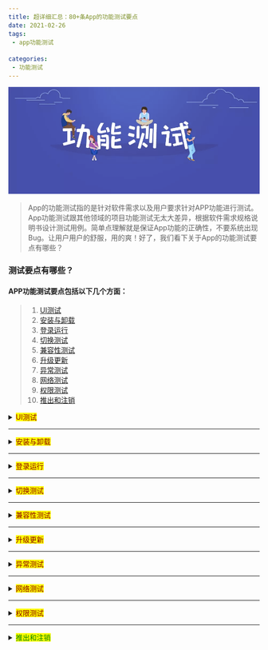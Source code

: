 ```yaml
---
title: 超详细汇总：80+条App的功能测试要点  
date: 2021-02-26  
tags:
 - app功能测试

categories: 
 - 功能测试
---
```

![app功能测试](../../../.vuepress/public/appimg01.png)

> App的功能测试指的是针对软件需求以及用户要求针对APP功能进行测试。App功能测试跟其他领域的项目功能测试无太大差异，根据软件需求规格说明书设计测试用例。简单点理解就是保证App功能的正确性，不要系统出现Bug。让用户用户的舒服，用的爽！好了，我们看下关于App的功能测试要点有哪些？

### 测试要点有哪些？

#### APP功能测试要点包括以下几个方面：

> 1. [UI测试](#ui-test)
> 2. [安装与卸载](#install-uninstall)
> 3. [登录运行](#login) 
> 4. [切换测试](#switch-test) 
> 5. [兼容性测试](#compatibility-test)
> 6. [升级更新](#upgrade-test)
> 7. [异常测试](#abnormal-test)
> 8. [网络测试](#netword-test)
> 9. [权限测试](#permission-test)
> 10. [推出和注销](#login-loginout-test)

<details>
  <summary>
    <mark>
        <font color=darkred>
            <span id="ui-test">UI测试</span>
        </font>
    </mark></summary>

```textmate 
1）界面（菜单、窗口、按钮）布局、风格是否满足客户要求，文字和图片组合是否美观，操作是否友好。

2）清晰、简洁、美观、响应、一致

3）图形测试、内容测试、导航测试

图形包括图片、颜色、字体、背景、按钮

文字的是否展示、是否表意不明、是否涉及敏感字段

4）不同分辨率下面，界面显示是否正常

5）触碰点是否正常

6）界面动画是否符合要求

7）背景音效是否符合要求

8）当没有网络时，界面功能是否仍然可以使用
```
</details>

---

<details>
  <summary>
    <mark>
        <font color=darkred>
            <span id="install-uninstall">安装与卸载</span>
        </font>
    </mark></summary>

```textmate
安装

1）软件安装后是否能够正常运行，安装目录和文件是否正常建立。

2）app的版本覆盖测试（v1.0>v2.0)和版本回退测试（v2.0>v1.0）

3）安装过程中取消，下次安装是否正常。

4）安装过程来电，短信，通知，对安装是否有影响。

5）安装空间不足时是否有相应提示

卸载

1）直接卸载app是否有提示。

2）卸载后是否删除相应的安装目录。

3）卸载是否支持取消功能，单击取消后，是否正常可用。

4）卸载过程中死机，断电，重启等，对卸载有什么影响。
```
</details>

---
<details>
  <summary>
    <mark>
        <font color=darkred>
            <span id="login">登录运行</span>
        </font>
    </mark></summary>

```textmate
登录

1）用户名和密码错误、漏填时，界面是否有提示信息。
2）密码更改后，登录是否正常。
3）用户主动退出登录后，下次启动APP时，应该进入登录界面。
4）ios与android设备登录同一个账号，用户数据是否同步。
5）点击登录按钮是否正常
6）使输入正确的用户名和密码，登录是否正常
7）输入错误的用户名登录，登录系统是否正常
8）输入错误的密码登录系统，登录是否正常
9）不输入用户名和密码时，点击登录是否正常
10）被禁用的用户名登录系统，是否可以正常登录
11）不存在的用户名登录，是否可以正常登录
12）不存在的用户名登录、是否会提示：‘此用户不存在，请重新登录’
13）首次登录后是否会记录登录用户名
14）登录过得用户名是否可以删除
15）查看是否有“记住密码”功能
16）勾选“记住密码”，下次登录时，密码是否还会显示登录界面
17）勾选‘自动登录’，下次App运行时，是否还会显示登录界面
18）登录方式是否于第三方账号绑定
19）选择第三方绑定的方式登录，是否正常
20）无网络情况下登录，是否可以正常登录
21）登录超时，是否有弹框提示
22）不同系统环境登录，是否正常
23）不同网络环境登录，是否正常

运行
1 )APP安装完成后，是否可以正常打开，是否有加载图示等。
2 )APP的运行速度正常，切换是否流畅。
```
</details>

---
<details>
  <summary>
    <mark>
        <font color=darkred>
            <span id="switch-test">切换测试</span>
        </font>
    </mark></summary>

```textmate
切换场景包括：app切换到后台、多个app之间切换。

1）app切换到或其他app或者系统界面，再回到app，是否停留在上一次操作的界面,app是否正常使用.

2）当app使用过程中有电话进来中断后再切换到app，功能状态是否正常

3）是否可以正常切换到App前后台操作

4）当APP切换到后台时，APP界面是否仍然显示

5）当APP切换到后台时，APP是否会正常运行

6）当APP切换到后台时，APP是否会退出运行

7）当APP切换到后台时，APP是否会出现异常现象

8）当不同系统手机下切换，APP是否出现异常现象

9）当App系统又切换到前台时，App界面是否可以正常显示

10）APP频繁前后台切换，是否会导致App异常

11）当APP正在使用时，来短信、微信时，是否将APP切换到后台

12）当APP正在使用时，来电话并挂断时，是否将APP切换到后台

13）当手机锁屏并解锁时，App界面是否正常显示

14）当手机锁屏解锁时，App功能是否正常

15）对于数据交换的页面，每个页面都必需要进行前后台切换，锁屏的测试，因为这种页面最容易出现崩溃

16）出现必须处理的提示框后，切换到后台，在切换回来，检查提示框是否还存在，有时候会出现应用自动挑过提示框的缺陷

17）强行退出app进程后，在开启app,app能正常启动
```
</details>

---

<details>
  <summary>
    <mark>
        <font color=darkred>
            <span id="compatibility-test">兼容性测试</span>
        </font>
    </mark></summary>

```textmate
1）操作系统版本的兼容性（Android各个版本，ios各个版本）

2）不同手机品牌的兼容性。

3）app跨版本的兼容性。

4）与其他app的兼容性。
```
</details>

---

<details>
  <summary>
    <mark>
        <font color=darkred>
            <span id="upgrade-test">升级更新</span>
        </font>
    </mark></summary>

```textmate
1）当app有更新版本时，手机端有更新提示。

2）当app版本为非强制升级版时，可以取消更新，旧版本能正常使用。用户在下次启动app时，仍出现更新提示。

3）当app有新版本时，直接更新检查是否能正常更新。

4）更新后，检查更app功能是否是新版本。
```
</details>

---

<details>
  <summary>
    <mark>
        <font color=darkred>
            <span id="abnormal-test">异常测试</span>
        </font>
    </mark></summary>

```textmate
1)交互异常性测试：客户端作为手机特性测试，包括被打扰的情况；如来电、来短信、低电量测试等，还要注意手机端硬件上，如：待机，插拔数据线、耳机等操作不会影响客户端。



2)异常性测试：主要包含了断网、断电、服务器异常等情况下，客户端能否正常处理，保证数据正确性。
```
</details>

---

<details>
  <summary>
    <mark>
        <font color=darkred>
            <span id="netword-test">网络测试</span>
        </font>
    </mark></summary>

```textmate
目前手机手机接入的网络主要分为3G、4G、wifi。

1) 无网络时，有切换网络的操作或者提示。

2）网络间切换、断网等app都有相应提示，重新联网后正常使用。

3) 在网络信号不好时，检查数据是否会一直处于提交中的状态，有无超时限制。如遇数据交换失败时要给予提示。

4) 弱网络下操作是否有提示。
```
</details>

---

<details>
  <summary>
    <mark>
        <font color=darkred>
            <span id="permission-test">权限测试</span>
        </font>
    </mark></summary>

```textmate
当权限没有开启时，或友好提示是否允许设置，当允许开启时，跳转到设置界面。

1）有限制允许接入网络提示或选项。

2）有限制允许读写通讯录、用户数据提示或选项。

3）有限制允许相机提示或选项。

4）有限制允许定位功能提示或选项。


```
</details>

---

<details>
  <summary>
    <mark>
        <font color=green>
            <span id="login-loginout-test">推出和注销</span>
        </font>
    </mark></summary>

```textmate
1）点击注销时，是否给用户弹框提示

2）点击取消注销时，是否会退出当前App界面，继续App运行

3）退出登录时，是否会退出当前用户，返回登录界面

4）点击退出时，是否给用户弹框提示

5）点击取消退出时，是否会返回APP界面，继续对APP运行
```
</details>